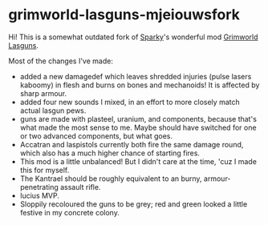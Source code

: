 # grimworld-lasguns-mjeiouwsfork

Hi! This is a somewhat outdated fork of [Sparky](https://steamcommunity.com/profiles/76561199057353785)'s wonderful mod [Grimworld Lasguns](https://steamcommunity.com/sharedfiles/filedetails/?id=2894628781&searchtext=lasguns).

Most of the changes I've made:
- added a new damagedef which leaves shredded injuries (pulse lasers kaboomy) in flesh and burns on bones and mechanoids! It is affected by sharp armour.
- added four new sounds I mixed, in an effort to more closely match actual lasgun pews.
- guns are made with plasteel, uranium, and components, because that's what made the most sense to me. Maybe should have switched for one or two advanced components, but what goes.
- Accatran and laspistols currently both fire the same damage round, which also has a much higher chance of starting fires.
- This mod is a little unbalanced! But I didn't care at the time, 'cuz I made this for myself.
- The Kantrael should be roughly equivalent to an burny, armour-penetrating assault rifle.
- lucius MVP.
- Sloppily recoloured the guns to be grey; red and green looked a little festive in my concrete colony.
